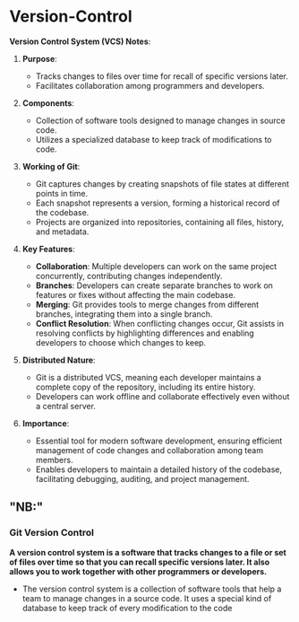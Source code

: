 # Version-Control

**Version Control System (VCS) Notes**:

1. **Purpose**:
   - Tracks changes to files over time for recall of specific versions later.
   - Facilitates collaboration among programmers and developers.

2. **Components**:
   - Collection of software tools designed to manage changes in source code.
   - Utilizes a specialized database to keep track of modifications to code.

3. **Working of Git**:
   - Git captures changes by creating snapshots of file states at different points in time.
   - Each snapshot represents a version, forming a historical record of the codebase.
   - Projects are organized into repositories, containing all files, history, and metadata.
   
4. **Key Features**:
   - **Collaboration**: Multiple developers can work on the same project concurrently, contributing changes independently.
   - **Branches**: Developers can create separate branches to work on features or fixes without affecting the main codebase.
   - **Merging**: Git provides tools to merge changes from different branches, integrating them into a single branch.
   - **Conflict Resolution**: When conflicting changes occur, Git assists in resolving conflicts by highlighting differences and enabling developers to choose which changes to keep.

5. **Distributed Nature**:
   - Git is a distributed VCS, meaning each developer maintains a complete copy of the repository, including its entire history.
   - Developers can work offline and collaborate effectively even without a central server.

6. **Importance**:
   - Essential tool for modern software development, ensuring efficient management of code changes and collaboration among team members.
   - Enables developers to maintain a detailed history of the codebase, facilitating debugging, auditing, and project management.


## "NB:"
### Git Version Control 
**A version control system is a software that tracks changes to a file or set of files over time so that you can recall specific versions later. It also allows you to work together with other programmers or developers.**

- The version control system is a collection of software tools that help a team to manage changes in a source code. It uses a special kind of database to keep track of every modification to the code